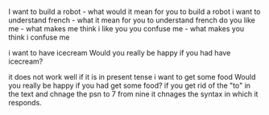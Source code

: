 I want to build a robot - what would it mean for you to build a robot
i want to understand french - what it mean for you to understand french 
do you like me - what makes me think i like you
you confuse me - what makes you think i confuse me 

i want to have icecream
Would you really be happy if you had have icecream?

it does not work well if it is in present tense
i want to get some food
Would you really be happy if you had get some food?
if you get rid of the "to" in the text and chnage the psn to 7 from nine it chnages the syntax in which it responds. 